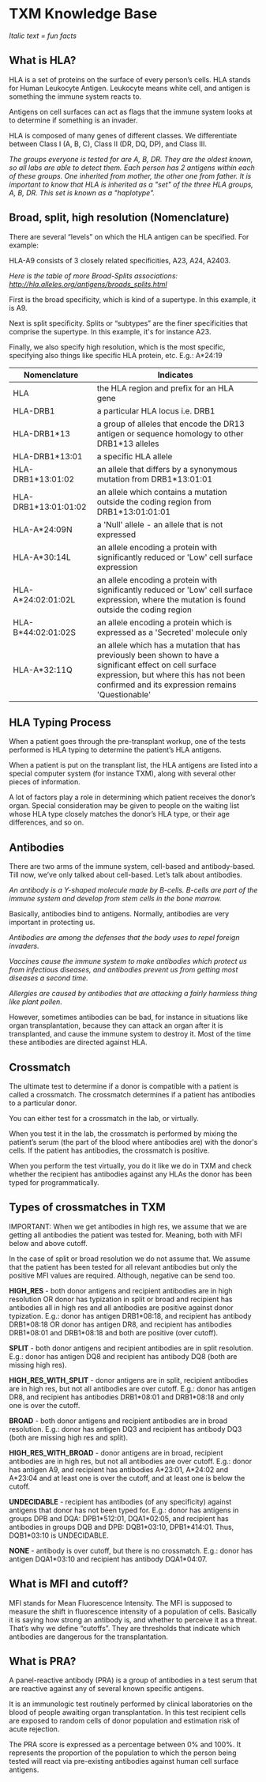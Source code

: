 # TXM Knowledge Base

*Italic text = fun facts*

## What is HLA?

HLA is a set of proteins on the surface of every person’s cells. HLA stands for Human Leukocyte Antigen. Leukocyte means
white cell, and antigen is something the immune system reacts to.

Antigens on cell surfaces can act as flags that the immune system looks at to determine if something is an invader.

HLA is composed of many genes of different classes. We differentiate between Class I (A, B, C), Class II (DR, DQ, DP),
and Class III.

*The groups everyone is tested for are A, B, DR. They are the oldest known, so all labs are able to detect them. Each
person has 2 antigens within each of these groups. One inherited from mother, the other one from father. It is important
to know that HLA is inherited as a "set" of the three HLA groups, A, B, DR. This set is known as a "haplotype".*

## Broad, split, high resolution (Nomenclature)

There are several “levels” on which the HLA antigen can be specified. For example:

HLA-A9 consists of 3 closely related specificities, A23, A24, A2403.

*Here is the table of more Broad-Splits associations: http://hla.alleles.org/antigens/broads_splits.html*

First is the broad specificity, which is kind of a supertype. In this example, it is A9.

Next is split specificity. Splits or “subtypes” are the finer specificities that comprise the supertype. In this
example, it's for instance A23.

Finally, we also specify high resolution, which is the most specific, specifying also things like specific HLA protein,
etc. E.g.: A\*24:19

|Nomenclature | Indicates|
|--- | ---|
|HLA    | the HLA region and prefix for an HLA gene|
|HLA-DRB1 | a particular HLA locus i.e. DRB1|
|HLA-DRB1\*13 | a group of alleles that encode the DR13 antigen or sequence homology to other DRB1\*13 alleles|
|HLA-DRB1\*13:01 | a specific HLA allele|
|HLA-DRB1\*13:01:02 | an allele that differs by a synonymous mutation from DRB1\*13:01:01|
|HLA-DRB1\*13:01:01:02 | an allele which contains a mutation outside the coding region from DRB1\*13:01:01:01|
|HLA-A\*24:09N | a 'Null' allele - an allele that is not expressed|
|HLA-A\*30:14L | an allele encoding a protein with significantly reduced or 'Low' cell surface expression|
|HLA-A\*24:02:01:02L | an allele encoding a protein with significantly reduced or 'Low' cell surface expression, where the mutation is found outside the coding region|
|HLA-B\*44:02:01:02S | an allele encoding a protein which is expressed as a 'Secreted' molecule only|
|HLA-A\*32:11Q | an allele which has a mutation that has previously been shown to have a significant effect on cell surface expression, but where this has not been confirmed and its expression remains 'Questionable'|

## HLA Typing Process

When a patient goes through the pre-transplant workup, one of the tests performed is HLA typing to determine the
patient’s HLA antigens.

When a patient is put on the transplant list, the HLA antigens are listed into a special computer system (for instance
TXM), along with several other pieces of information.

A lot of factors play a role in determining which patient receives the donor’s organ. Special consideration may be given
to people on the waiting list whose HLA type closely matches the donor’s HLA type, or their age differences, and so on.

## Antibodies

There are two arms of the immune system, cell-based and antibody-based. Till now, we’ve only talked about cell-based.
Let’s talk about antibodies.

*An antibody is a Y-shaped molecule made by B-cells. B-cells are part of the immune system and develop from stem cells
in the bone marrow.*

Basically, antibodies bind to antigens. Normally, antibodies are very important in protecting us.

*Antibodies are among the defenses that the body uses to repel foreign invaders.*

*Vaccines cause the immune system to make antibodies which protect us from infectious diseases, and antibodies prevent
us from getting most diseases a second time.*

*Allergies are caused by antibodies that are attacking a fairly harmless thing like plant pollen.*

However, sometimes antibodies can be bad, for instance in situations like organ transplantation, because they can attack
an organ after it is transplanted, and cause the immune system to destroy it. Most of the time these antibodies are
directed against HLA.

## Crossmatch

The ultimate test to determine if a donor is compatible with a patient is called a crossmatch. The crossmatch determines
if a patient has antibodies to a particular donor.

You can either test for a crossmatch in the lab, or virtually.

When you test it in the lab, the crossmatch is performed by mixing the patient’s serum (the part of the blood where
antibodies are) with the donor's cells. If the patient has antibodies, the crossmatch is positive.

When you perform the test virtually, you do it like we do in TXM and check whether the recipient has antibodies against
any HLAs the donor has been typed for programmatically.

## Types of crossmatches in TXM

IMPORTANT: When we get antibodies in high res, we assume that we are getting all antibodies the patient was tested for. Meaning, both with MFI below and above cutoff. 

In the case of split or broad resolution we do not assume that. We assume that the patient has been tested for all relevant antibodies but only the positive MFI values are required. Although, negative can be send too.

**HIGH_RES** - both donor antigens and recipient antibodies are in high resolution OR donor has typization in split or
broad and recipient has antibodies all in high res and all antibodies are positive against donor typization. E.g.: donor
has antigen DRB1\*08:18, and recipient has antibody DRB1\*08:18 OR donor has antigen DR8, and recipient has antibodies
DRB1\*08:01 and DRB1\*08:18 and both are positive (over cutoff).

**SPLIT** - both donor antigens and recipient antibodies are in split resolution. E.g.: donor has antigen DQ8 and
recipient has antibody DQ8 (both are missing high res).

**HIGH_RES_WITH_SPLIT** - donor antigens are in split, recipient antibodies are in high res, but not all antibodies are
over cutoff. E.g.: donor has antigen DR8, and recipient has antibodies DRB1\*08:01 and DRB1\*08:18 and only one is over
the cutoff.

**BROAD** - both donor antigens and recipient antibodies are in broad resolution. E.g.: donor has antigen DQ3 and
recipient has antibody DQ3 (both are missing high res and split).

**HIGH_RES_WITH_BROAD** - donor antigens are in broad, recipient antibodies are in high res, but not all antibodies are
over cutoff. E.g.:  donor has antigen A9, and recipient has antibodies A\*23:01, A\*24:02 and A\*23:04 and at least one
is over the cutoff, and at least one is below the cutoff.

**UNDECIDABLE** - recipient has antibodies (of any specificity) against antigens that donor has not been typed for.
E.g.: donor has antigens in groups DPB and DQA: DPB1\*512:01, DQA1\*02:05, and recipient has antibodies in groups DQB and DPB: DQB1\*03:10,
DPB1\*414:01. Thus, DQB1\*03:10 is UNDECIDABLE.

**NONE** - antibody is over cutoff, but there is no crossmatch. E.g.: donor has antigen DQA1\*03:10 and recipient has antibody DQA1\*04:07.

## What is MFI and cutoff?

MFI stands for Mean Fluorescence Intensity. The MFI is supposed to measure the shift in fluorescence intensity of a
population of cells. Basically it is saying how strong an antibody is, and whether to perceive it as a threat. That’s
why we define “cutoffs”. They are thresholds that indicate which antibodies are dangerous for the transplantation.

## What is PRA?

A panel-reactive antibody (PRA) is a group of antibodies in a test serum that are reactive against any of several known
specific antigens.

It is an immunologic test routinely performed by clinical laboratories on the blood of people awaiting organ
transplantation. In this test recipient cells are exposed to random cells of donor population and estimation risk of
acute rejection.

The PRA score is expressed as a percentage between 0% and 100%. It represents the proportion of the population to which
the person being tested will react via pre-existing antibodies against human cell surface antigens. 
